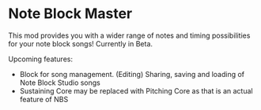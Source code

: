 
Note Block Master
=======

This mod provides you with a wider range of notes and timing possibilities for your note block songs!
Currently in Beta.

Upcoming features:
- Block for song management. (Editing) Sharing, saving and loading of Note Block Studio songs
- Sustaining Core may be replaced with Pitching Core as that is an actual feature of NBS


